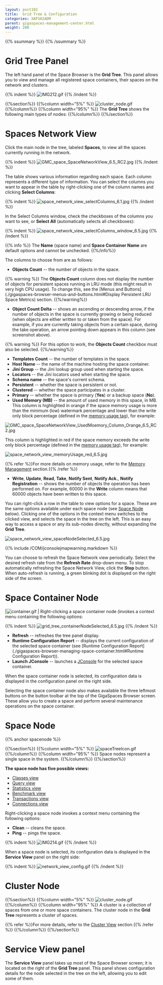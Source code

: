 ```yaml
---
layout: post102
title:  Grid Tree & Configuration
categories: XAP102ADM
parent: gigaspaces-management-center.html
weight: 200
---
```


{{% ssummary %}} {{% /ssummary %}}

# Grid Tree Panel

The left hand panel of the Space Browser is the **Grid Tree**. This panel allows you to view and manage all registered space containers, their spaces on the network and clusters.

{{% indent %}}
![IMG212.gif](/attachment_files/IMG212.gif)
{{% /indent %}}

{{%section%}}
{{%column width="5%" %}}
![cluster_node.gif](/attachment_files/cluster_node.gif)
{{%/column%}}
{{%column width="95%" %}}
The **Grid Tree** shows the following main types of nodes:
{{%/column%}}
{{%/section%}}


# Spaces Network View

Click the main node in the tree, labeled **Spaces**, to view all the spaces currently running in the network.

{{% indent %}}
![GMC_space_SpaceNetworkView_6.5_RC2.jpg](/attachment_files/GMC_space_SpaceNetworkView_6.5_RC2.jpg)
{{% /indent %}}

The table shows various information regarding each space. Each column represents a different type of information. You can select the columns you want to appear in the table by right-clicking one of the column names and clicking **Select Columns**:

{{% indent %}}
![space_network_view_selectColumns_6.1.jpg](/attachment_files/space_network_view_selectColumns_6.1.jpg)
{{% /indent %}}

In the Select Columns window, check the checkboxes of the columns you want to see, or **Select All** (automatically selects all checkboxes):

{{% indent %}}
![space_network_view_selectColumns_window_6.5.jpg](/attachment_files/space_network_view_selectColumns_window_6.5.jpg)
{{% /indent %}}

{{% info %}}
The **Name** (space name) and **Space Container Name** are default options and cannot be unchecked.
{{%/info%}}

The columns to choose from are as follows:

- **Objects Count** -- the number of objects in the space.

{{% warning %}}
The **Objects Count** column does not display the number of objects for persistent spaces running in LRU mode (this might result in very high CPU usage). To change this, see the [Menus and Buttons](./gigaspaces-browser-menus-and-buttons.html#Display Persistent LRU Space Metrics) section.
{{%/warning%}}

- **Object Count Delta** -- shows an ascending or descending arrow, if the number of objects in the space is currently growing or being reduced (when objects are either written to or taken from the space). For example, if you are currently taking objects from a certain space, during the take operation, an arrow pointing down appears in this column (see screenshot above).

{{% warning %}}
For this option to work, the **Objects Count** checkbox must also be selected.
{{%/warning%}}

- **Templates Count** -- the number of templates in the space.
- **Host Name** -- the name of the machine hosting the space container.
- **Jini Group** -- the Jini lookup group used when starting the space.
- **Locators** -- the Jini locators used when starting the space.
- **Schema name** -- the space's current schema.
- **Persistent** -- whether the space is persistent or not.
- **Clustered** -- whether the space participates in a cluster.
- **Primary** -- whether the space is primary (**Yes**) or a backup space (**No**).
- **Used Memory (MB)** -- the amount of used memory in this space, in MB.
This column is highlighted in orange if the space memory usage is more than the minimum (low) watermark percentage and lower than the write only block percentage (defined in the [memory usage tag](./memory-management-facilities.html)), for example:


![GMC_space_SpaceNetworkView_UsedMoemory_Column_Orange_6.5_RC2.jpg](/attachment_files/GMC_space_SpaceNetworkView_UsedMoemory_Column_Orange_6.5_RC2.jpg)


This column is highlighted in red if the space memory exceeds the write only block percentage (defined in the [memory usage tag](./memory-management-facilities.html)), for example:


![space_network_view_memoryUsage_red_6.5.jpg](/attachment_files/space_network_view_memoryUsage_red_6.5.jpg)


{{% refer %}}For more details on memory usage, refer to the [Memory Management](./memory-management-facilities.html) section.{{% /refer %}}

- **Write**, **Update**, **Read**, **Take**, **Notify Sent**, **Notify Ack.**, **Notify Registration** -- shows the number of objects the operation has been performed on. For example, 60000 in the **Write** column means that 60000 objects have been written to this space.

You can right-click a row in the table to view options for a space. These are the same options available under each space node (see [Space Node](#spacenode) below). Clicking one of the options in the context menu switches to the clicked view, and selects the space in the tree on the left. This is an easy way to access a space or any its sub-nodes directly, without expanding the **Grid Tree**.


![space_network_view_spaceNodeSelected_6.5.jpg](/attachment_files/space_network_view_spaceNodeSelected_6.5.jpg)


{{% include /COM/jconsolejmapwarning.markdown %}}

You can choose to refresh the Space Network view periodically. Select the desired refresh rate from the **Refresh Rate** drop-down menu. To stop automatically refreshing the Space Network View, click the **Stop** button. When auto-refresh is running, a green blinking dot is displayed on the right side of the screen.

# Space Container Node

|![container.gif](/attachment_files/container.gif) | Right-clicking a space container node (invokes a context menu containing the following options:

{{% indent %}}
![grid_tree_containerNodeSelected_6.5.jpg](/attachment_files/grid_tree_containerNodeSelected_6.5.jpg)
{{% /indent %}}

- **Refresh** -- refreshes the tree panel display.
- **Runtime Configuration Report** -- displays the current configuration of the selected space container (see [Runtime Configuration Report](./gigaspaces-browser-managing-space-container.html#Runtime Configuration Report)).
- **Launch JConsole** -- launches a [JConsole](./space-jmx-management.html) for the selected space container.

When the space container node is selected, its configuration data is displayed in the configuration panel on the right side.

Selecting the space container node also makes available the three leftmost buttons on the button toolbar at the top of the GigaSpaces Browser screen. These allow you to create a space and perform several maintenance operations on the space container.

# Space Node

{{% anchor spacenode %}}

{{%section%}}
{{%column width="5%" %}}
![spaceTreeIcon.gif](/attachment_files/spaceTreeIcon.gif)
{{%/column%}}
{{%column width="95%" %}}
Space nodes represent a single space in the system.
{{%/column%}}
{{%/section%}}

**The space node has five possible views:**

- [Classes view](./gigaspaces-browser-data-types-view.html)
- [Query view](./gigaspaces-browser-query-view.html)
- [Statistics view](./gigaspaces-browser-statistics-view.html)
- [Benchmark view](./benchmark-browser.html)
- [Transactions view](./gigaspaces-browser-transaction-view.html)
- [Connections view](./gigaspaces-browser-connection-view.html)

Right-clicking a space node invokes a context menu containing the following options:

- **Clean** -- cleans the space.
- **Ping** -- pings the space.

{{% indent %}}
![IMG214.gif](/attachment_files/IMG214.gif)
{{% /indent %}}

When a space node is selected, its configuration data is displayed in the **Service View** panel on the right side:

{{% indent %}}
![network_view_config.gif](/attachment_files/network_view_config.gif)
{{% /indent %}}

# Cluster Node

{{%section%}}
{{%column width="5%" %}}
![cluster_node.gif](/attachment_files/cluster_node.gif)
{{%/column%}}
{{%column width="95%" %}}
A cluster is a collection of spaces from one or more space containers. The cluster node in the **Grid Tree** represents a cluster of spaces.

{{% refer %}}For more details, refer to the [Cluster View](./cluster-view---gigaspaces-browser.html) section.{{% /refer %}}
{{%/column%}}
{{%/section%}}


# Service View panel

The **Service View** panel takes up most of the Space Browser screen; it is located on the right of the **Grid Tree** panel. This panel shows configuration details for the node selected in the tree on the left, allowing you to edit some of them.

